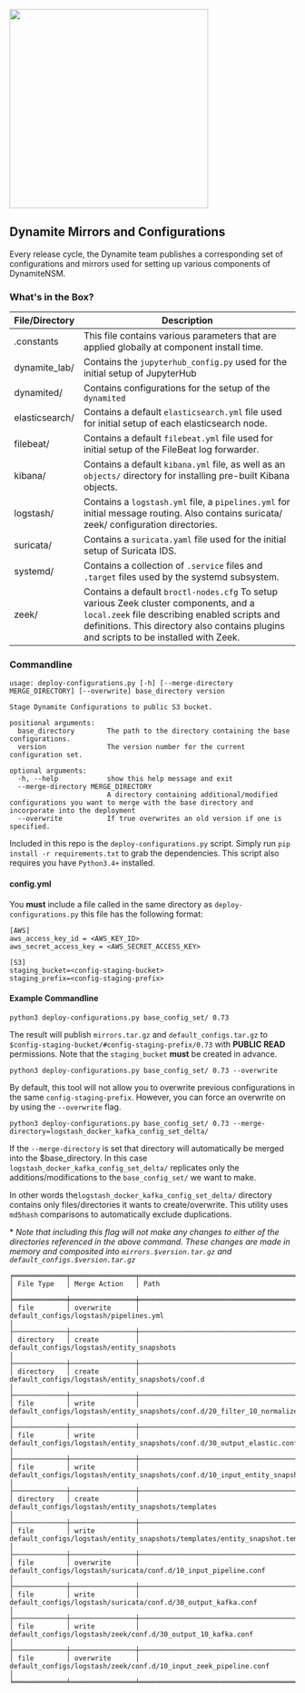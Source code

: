 <a href="http://dynamite.ai"><img src="https://github.com/vlabsio/dynamite-nsm/raw/master/img/dynamite_analytics.png" width="350" height="auto"></a>
## Dynamite Mirrors and Configurations


Every release cycle, the Dynamite team publishes a corresponding set of configurations and mirrors used for setting up various components of DynamiteNSM.

### What's in the Box?

| File/Directory | Description                                                                                                                                                                                                                     |
|----------------|---------------------------------------------------------------------------------------------------------------------------------------------------------------------------------------------------------------------------------|
| .constants     | This file contains various parameters that are applied globally at component install time.                                                                                                                                      |
| dynamite_lab/  | Contains the `jupyterhub_config.py` used for the initial setup of JupyterHub                                                                                                                                                    |
| dynamited/     | Contains configurations for the setup of the `dynamited`                                                                                                                                                                        |
| elasticsearch/ | Contains a default `elasticsearch.yml` file used for initial setup of each elasticsearch node.                                                                                                                                  |
| filebeat/      | Contains a default `filebeat.yml` file used for initial setup of the FileBeat log forwarder.                                                                                                                                    |
| kibana/        | Contains a default `kibana.yml` file, as well as an `objects/` directory for installing pre-built Kibana objects.                                                                                                               |
| logstash/      | Contains a `logstash.yml` file, a `pipelines.yml` for initial message routing. Also contains suricata/ zeek/ configuration directories.                                                                                         |
| suricata/      | Contains a `suricata.yaml` file used for the initial setup of Suricata IDS.                                                                                                                                                     |
| systemd/       | Contains a collection of `.service` files and `.target` files used by the systemd subsystem.                                                                                                                                    |
| zeek/          | Contains a default `broctl-nodes.cfg` To setup various Zeek cluster components, and a `local.zeek` file describing enabled scripts and definitions. This directory also contains plugins and scripts to be installed with Zeek. |

### Commandline

```
usage: deploy-configurations.py [-h] [--merge-directory MERGE_DIRECTORY] [--overwrite] base_directory version

Stage Dynamite Configurations to public S3 bucket.

positional arguments:
  base_directory        The path to the directory containing the base configurations.
  version               The version number for the current configuration set.

optional arguments:
  -h, --help            show this help message and exit
  --merge-directory MERGE_DIRECTORY
                        A directory containing additional/modified configurations you want to merge with the base directory and incorporate into the deployment
  --overwrite           If true overwrites an old version if one is specified.

```

Included in this repo is the `deploy-configurations.py` script. Simply run `pip install -r requirements.txt` to grab the dependencies. This script also requires you have `Python3.4+` installed.

#### config.yml
You **must** include a file called in the same directory as `deploy-configurations.py` this file has the following format:

```
[AWS]
aws_access_key_id = <AWS_KEY_ID>
aws_secret_access_key = <AWS_SECRET_ACCESS_KEY>

[S3]
staging_bucket=<config-staging-bucket>
staging_prefix=<config-staging-prefix>
```

#### Example Commandline

```
python3 deploy-configurations.py base_config_set/ 0.73
```

The result will publish `mirrors.tar.gz` and `default_configs.tar.gz` to `$config-staging-bucket/#config-staging-prefix/0.73` with **PUBLIC READ** permissions. Note that the `staging_bucket` **must** be created in advance.


```
python3 deploy-configurations.py base_config_set/ 0.73 --overwrite
```

By default,  this tool will not allow you to overwrite previous configurations in the same `config-staging-prefix`. However, you can force an overwrite on by using the `--overwrite` flag.

```
python3 deploy-configurations.py base_config_set/ 0.73 --merge-directory=logstash_docker_kafka_config_set_delta/
```

If the `--merge-directory` is set that directory will automatically be merged into the $base_directory. In this case `logstash_docker_kafka_config_set_delta/` replicates only the additions/modifications to the `base_config_set/` we want to make.

In other words the`logstash_docker_kafka_config_set_delta/` directory contains only files/directories it wants to create/overwrite. This utility uses `md5hash` comparisons to automatically exclude duplications. 

\* *Note that including this flag will not make any changes to either of the directories referenced in the above command. These changes are made in memory and composited into `mirrors.$version.tar.gz` and `default_configs.$version.tar.gz`*


```
╒═════════════╤════════════════╤═════════════════════════════════════════╕
│ File Type   │ Merge Action   │ Path                                                                                    │
╞═════════════╪════════════════╪═════════════════════════════════════════╡
│ file        │ overwrite      │ default_configs/logstash/pipelines.yml                                                  │
├─────────────┼────────────────┼─────────────────────────────────────────────────────────────────────────────────────────┤
│ directory   │ create         │ default_configs/logstash/entity_snapshots                                               │
├─────────────┼────────────────┼─────────────────────────────────────────────────────────────────────────────────────────┤
│ directory   │ create         │ default_configs/logstash/entity_snapshots/conf.d                                        │
├─────────────┼────────────────┼─────────────────────────────────────────────────────────────────────────────────────────┤
│ file        │ write          │ default_configs/logstash/entity_snapshots/conf.d/20_filter_10_normalize.conf.disabled   │
├─────────────┼────────────────┼─────────────────────────────────────────────────────────────────────────────────────────┤
│ file        │ write          │ default_configs/logstash/entity_snapshots/conf.d/30_output_elastic.conf                 │
├─────────────┼────────────────┼─────────────────────────────────────────────────────────────────────────────────────────┤
│ file        │ write          │ default_configs/logstash/entity_snapshots/conf.d/10_input_entity_snapshot_pipeline.conf │
├─────────────┼────────────────┼─────────────────────────────────────────────────────────────────────────────────────────┤
│ directory   │ create         │ default_configs/logstash/entity_snapshots/templates                                     │
├─────────────┼────────────────┼─────────────────────────────────────────────────────────────────────────────────────────┤
│ file        │ write          │ default_configs/logstash/entity_snapshots/templates/entity_snapshot.template.json       │
├─────────────┼────────────────┼─────────────────────────────────────────────────────────────────────────────────────────┤
│ file        │ overwrite      │ default_configs/logstash/suricata/conf.d/10_input_pipeline.conf                         │
├─────────────┼────────────────┼─────────────────────────────────────────────────────────────────────────────────────────┤
│ file        │ write          │ default_configs/logstash/suricata/conf.d/30_output_kafka.conf                           │
├─────────────┼────────────────┼─────────────────────────────────────────────────────────────────────────────────────────┤
│ file        │ write          │ default_configs/logstash/zeek/conf.d/30_output_10_kafka.conf                            │
├─────────────┼────────────────┼─────────────────────────────────────────────────────────────────────────────────────────┤
│ file        │ overwrite      │ default_configs/logstash/zeek/conf.d/10_input_zeek_pipeline.conf                        │
╘═════════════╧════════════════╧═════════════════════════════════════════╛

```